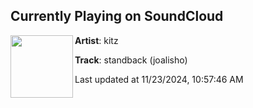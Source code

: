 ## Currently Playing on SoundCloud

[<img align="left" width="100" src="https://i1.sndcdn.com/artworks-yzUQHKJwqNMLDNZb-boqLfg-t500x500.jpg">](https://soundcloud.com/brokitz/brb-joalisho)

**Artist**: kitz 

**Track**: standback (joalisho)

Last updated at 11/23/2024, 10:57:46 AM
